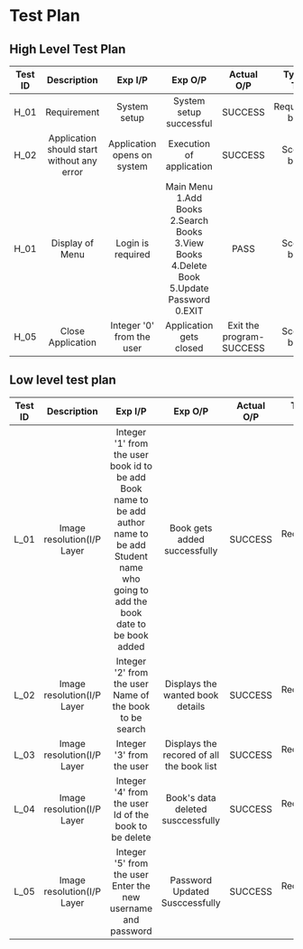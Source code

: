 # Test Plan

## High Level Test Plan

| Test ID |                 Description                |                    Exp I/P                    |          Exp O/P         | Actual O/P |    Type Of Test   |
|:-------:|:------------------------------------------:|:---------------------------------------------:|:------------------------:|:----------:|:-----------------:|
| H_01    | Requirement                                | System setup                                  | System setup successful  | SUCCESS    | Requirement based |
| H_02    | Application should start without any error | Application opens on system                   | Execution of application | SUCCESS    | Scenario based    |
| H_01|Display of Menu| Login is required | Main Menu<br>1.Add Books<br>2.Search Books<br>3.View Books<br>4.Delete Book<br> 5.Update Password<br>0.EXIT| PASS | Scenario based|
| H_05    | Close Application                          | Integer '0' from the user  | Application gets closed  | Exit the program-SUCCESS    | Scenario based    |


## Low level test plan


| Test ID |    Description    |                    Exp I/P                    |         Exp O/P         |    Actual O/P  |  Type Of Test  |
|:-------:|:-----------------:|:---------------------------------------------:|:-----------------------:|:--------------:|:--------------:|
| L_01    | Image resolution(I/P Layer |  Integer '1' from the user <br> book id to be add <br> Book name to be add<br>author name to be add <br> Student name who going to add the book <br> date to be book added| Book gets added successfully  | SUCCESS | Requirement based |
| L_02    | Image resolution(I/P Layer |  Integer '2' from the user <br> Name of the book to be search | Displays the wanted book details  |   SUCCESS      | Requirement based |
| L_03    | Image resolution(I/P Layer |  Integer '3' from the user       | Displays the recored of all the book list       |   SUCCESS      | Requirement based |
| L_04    | Image resolution(I/P Layer |  Integer '4' from the user <br> Id of the book to be delete | Book's data deleted susccessfully       |   SUCCESS      | Requirement based |
| L_05    | Image resolution(I/P Layer |  Integer '5' from the user <br> Enter the new username and password | Password Updated Susccessfully |   SUCCESS  | Requirement based |
